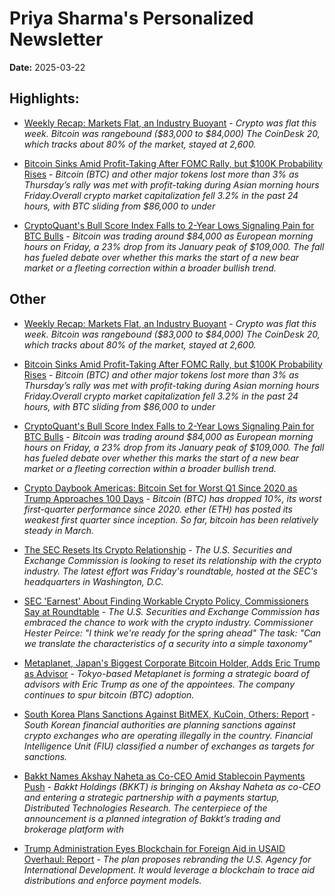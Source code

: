 # Priya Sharma's Personalized Newsletter  
**Date:** 2025-03-22

## Highlights:

- [Weekly Recap: Markets Flat, an Industry Buoyant](https://www.coindesk.com/news-analysis/2025/03/21/weekly-recap-markets-flat-an-industry-buoyant) - *Crypto was flat this week. Bitcoin was rangebound ($83,000 to $84,000) The CoinDesk 20, which tracks about 80% of the market, stayed at 2,600.*

- [Bitcoin Sinks Amid Profit-Taking After FOMC Rally, but $100K Probability Rises](https://www.coindesk.com/markets/2025/03/21/bitcoin-xrp-sol-sink-on-profit-taking-after-fomc-rally) - *Bitcoin (BTC) and other major tokens lost more than 3% as Thursday’s rally was met with profit-taking during Asian morning hours Friday.Overall crypto market capitalization fell 3.2% in the past 24 hours, with BTC sliding from $86,000 to under*

- [CryptoQuant's Bull Score Index Falls to 2-Year Lows Signaling Pain for BTC Bulls](https://www.coindesk.com/markets/2025/03/21/cryptoquant-s-bull-score-index-falls-to-two-year-lows-signaling-pain-for-btc-bulls) - *Bitcoin was trading around $84,000 as European morning hours on Friday, a 23% drop from its January peak of $109,000. The fall has fueled debate over whether this marks the start of a new bear market or a fleeting correction within a broader bullish trend.*



## Other

- [Weekly Recap: Markets Flat, an Industry Buoyant](https://www.coindesk.com/news-analysis/2025/03/21/weekly-recap-markets-flat-an-industry-buoyant) - *Crypto was flat this week. Bitcoin was rangebound ($83,000 to $84,000) The CoinDesk 20, which tracks about 80% of the market, stayed at 2,600.*

- [Bitcoin Sinks Amid Profit-Taking After FOMC Rally, but $100K Probability Rises](https://www.coindesk.com/markets/2025/03/21/bitcoin-xrp-sol-sink-on-profit-taking-after-fomc-rally) - *Bitcoin (BTC) and other major tokens lost more than 3% as Thursday’s rally was met with profit-taking during Asian morning hours Friday.Overall crypto market capitalization fell 3.2% in the past 24 hours, with BTC sliding from $86,000 to under*

- [CryptoQuant's Bull Score Index Falls to 2-Year Lows Signaling Pain for BTC Bulls](https://www.coindesk.com/markets/2025/03/21/cryptoquant-s-bull-score-index-falls-to-two-year-lows-signaling-pain-for-btc-bulls) - *Bitcoin was trading around $84,000 as European morning hours on Friday, a 23% drop from its January peak of $109,000. The fall has fueled debate over whether this marks the start of a new bear market or a fleeting correction within a broader bullish trend.*

- [Crypto Daybook Americas: Bitcoin Set for Worst Q1 Since 2020 as Trump Approaches 100 Days](https://www.coindesk.com/daybook-us/2025/03/21/crypto-daybook-americas-bitcoin-set-for-worst-q1-since-2020-as-trump-approaches-100-days) - *Bitcoin (BTC) has dropped 10%, its worst first-quarter performance since 2020. ether (ETH) has posted its weakest first quarter since inception. So far, bitcoin has been relatively steady in March.*

- [The SEC Resets Its Crypto Relationship](https://www.coindesk.com/policy/2025/03/21/the-sec-resets-its-crypto-relationship) - *The U.S. Securities and Exchange Commission is looking to reset its relationship with the crypto industry. The latest effort was Friday's roundtable, hosted at the SEC's headquarters in Washington, D.C.*

- [SEC 'Earnest' About Finding Workable Crypto Policy, Commissioners Say at Roundtable](https://www.coindesk.com/policy/2025/03/21/sec-earnest-about-finding-workable-crypto-policy-commissioners-say-at-roundtable) - *The U.S. Securities and Exchange Commission has embraced the chance to work with the crypto industry. Commissioner Hester Peirce: "I think we're ready for the spring ahead" The task: "Can we translate the characteristics of a security into a simple taxonomy"*

- [Metaplanet, Japan's Biggest Corporate Bitcoin Holder, Adds Eric Trump as Advisor](https://www.coindesk.com/markets/2025/03/21/japan-s-biggest-corporate-bitcoin-holder-adds-eric-trump-as-advisor) - *Tokyo-based Metaplanet is forming a strategic board of advisors with Eric Trump as one of the appointees. The company continues to spur bitcoin (BTC) adoption.*

- [South Korea Plans Sanctions Against BitMEX, KuCoin, Others: Report](https://www.coindesk.com/policy/2025/03/21/south-korea-plans-sanctions-against-bitmex-kucoin-others-report) - *South Korean financial authorities are planning sanctions against crypto exchanges who are operating illegally in the country. Financial Intelligence Unit (FIU) classified a number of exchanges as targets for sanctions.*

- [Bakkt Names Akshay Naheta as Co-CEO Amid Stablecoin Payments Push](https://www.coindesk.com/markets/2025/03/21/bakkt-names-akshay-naheta-as-co-ceo-amid-stablecoin-payments-push) - *Bakkt Holdings (BKKT) is bringing on Akshay Naheta as co-CEO and entering a strategic partnership with a payments startup, Distributed Technologies Research. The centerpiece of the announcement is a planned integration of Bakkt’s trading and brokerage platform with*

- [Trump Administration Eyes Blockchain for Foreign Aid in USAID Overhaul: Report](https://www.coindesk.com/policy/2025/03/21/trump-administration-eyes-blockchain-for-foreign-aid-in-usaid-overhaul-report) - *The plan proposes rebranding the U.S. Agency for International Development. It would leverage a blockchain to trace aid distributions and enforce payment models.*

